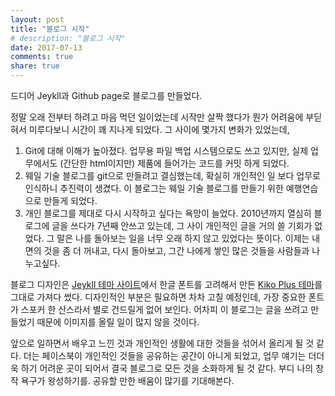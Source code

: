 ```yaml
---
layout: post
title: "블로그 시작"
# description: "블로그 시작"
date: 2017-07-13
comments: true
share: true
---
```


드디어 Jeykll과 Github page로 블로그를 만들었다.

정말 오래 전부터 하려고 마음 먹던 일이었는데 시작만 살짝 했다가 뭔가 어려움에 부딛혀서 미루다보니 시간이 꽤 지나게 되었다. 그 사이에 몇가지 변화가 있었는데,
1. Git에 대해 이해가 높아졌다. 업무용 파일 백업 시스템으로도 쓰고 있지만, 실제 업무에서도 (간단한 html이지만) 제품에 들어가는 코드를 커밋 하게 되었다.
2. 웨일 기술 블로그를 git으로 만들려고 결심했는데, 확실히 개인적인 일 보다 업무로 인식하니 추진력이 생겼다. 이 블로그는 웨일 기술 블로그를 만들기 위한 예행연습으로 만들게 되었다.
3. 개인 블로그를 제대로 다시 시작하고 싶다는 욕망이 늘었다. 2010년까지 열심히 블로그에 글을 쓰다가 7년째 안쓰고 있는데, 그 사이 개인적인 글을 거의 쓸 기회가 없었다. 그 말은 나를 돌아보는 일을 너무 오래 하지 않고 있었다는 뜻이다. 이제는 내면의 것을 좀 더 꺼내고, 다시 돌아보고, 그간 나에게 쌓인 많은 것들을 사람들과 나누고싶다.

블로그 디자인은 [Jeykll 테마 사이트](http://jekyllthemes.org/)에서 한글 폰트를 고려해서 만든 [Kiko Plus 테마](http://jekyllthemes.org/themes/kiko-plus/)를 그대로 가져다 썼다. 디자인적인 부분은 필요하면 차차 고칠 예정인데, 가장 중요한 폰트가 스포커 한 산스라서 별로 건드릴게 없어 보인다. 어차피 이 블로그는 글을 쓰려고 만들었기 때문에 이미지를 올릴 일이 많지 않을 것이다.

앞으로 일하면서 배우고 느낀 것과 개인적인 생활에 대한 것들을 섞어서 올리게 될 것 같다. 더는 페이스북이 개인적인 것들을 공유하는 공간이 아니게 되었고, 업무 얘기는 더더욱 하기 어려운 곳이 되어서 결국 블로그로 모든 것을 소화하게 될 것 같다. 부디 나의 창작 욕구가 왕성하기를. 공유할 만한 배움이 많기를 기대해본다.
